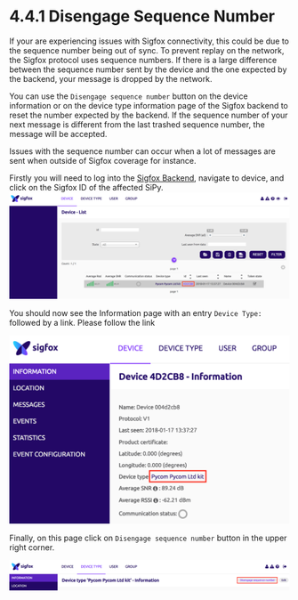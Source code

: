# 4.4.1 Disengage Sequence Number

If your are experiencing issues with Sigfox connectivity, this could be due to the sequence number being out of sync. To prevent replay on the network, the Sigfox protocol uses sequence numbers. If there is a large difference between the sequence number sent by the device and the one expected by the backend, your message is dropped by the network.

You can use the `Disengage sequence number` button on the device information or on the device type information page of the Sigfox backend to reset the number expected by the backend. If the sequence number of your next message is different from the last trashed sequence number, the message will be accepted.

Issues with the sequence number can occur when a lot of messages are sent when outside of Sigfox coverage for instance.

Firstly you will need to log into the [Sigfox Backend](https://backend.sigfox.com), navigate to device, and click on the Sigfox ID of the affected SiPy. ![screenshot of sigfox ID](../../.gitbook/assets/seq_dis_1.png)

You should now see the Information page with an entry `Device Type:` followed by a link. Please follow the link

![screenshot of sigfox ID](../../.gitbook/assets/seq_dis_2.png)

Finally, on this page click on `Disengage sequence number` button in the upper right corner.

![screenshot of sigfox ID](../../.gitbook/assets/seq_dis_3.png)

